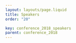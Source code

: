 ```yaml
---
layout: layouts/page.liquid
title: Speakers
order: "20" 

key: conference_2018_speakers
parent: conference_2018
---
```

